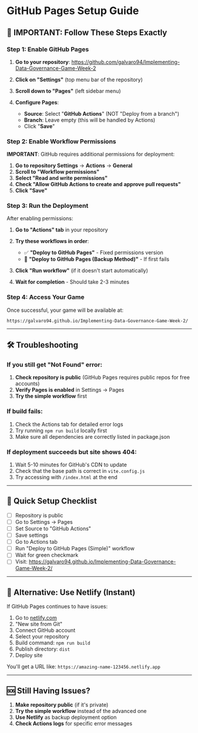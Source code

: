 # GitHub Pages Setup Guide

## 🚨 **IMPORTANT: Follow These Steps Exactly**

### **Step 1: Enable GitHub Pages**

1. **Go to your repository**: https://github.com/galvaro94/Implementing-Data-Governance-Game-Week-2

2. **Click on "Settings"** (top menu bar of the repository)

3. **Scroll down to "Pages"** (left sidebar menu)

4. **Configure Pages**:
   - **Source**: Select "**GitHub Actions**" (NOT "Deploy from a branch")
   - **Branch**: Leave empty (this will be handled by Actions)
   - Click "**Save**"

### **Step 2: Enable Workflow Permissions**

**IMPORTANT**: GitHub requires additional permissions for deployment:

1. **Go to repository Settings** → **Actions** → **General**
2. **Scroll to "Workflow permissions"**
3. **Select "Read and write permissions"**
4. **Check "Allow GitHub Actions to create and approve pull requests"**
5. **Click "Save"**

### **Step 3: Run the Deployment**

After enabling permissions:

1. **Go to "Actions" tab** in your repository

2. **Try these workflows in order**:
   - ✅ **"Deploy to GitHub Pages"** - Fixed permissions version
   - 🔄 **"Deploy to GitHub Pages (Backup Method)"** - If first fails

3. **Click "Run workflow"** (if it doesn't start automatically)

4. **Wait for completion** - Should take 2-3 minutes

### **Step 4: Access Your Game**

Once successful, your game will be available at:
```
https://galvaro94.github.io/Implementing-Data-Governance-Game-Week-2/
```

---

## 🛠 **Troubleshooting**

### **If you still get "Not Found" error:**

1. **Check repository is public** (GitHub Pages requires public repos for free accounts)
2. **Verify Pages is enabled** in Settings → Pages
3. **Try the simple workflow** first

### **If build fails:**

1. Check the Actions tab for detailed error logs
2. Try running `npm run build` locally first
3. Make sure all dependencies are correctly listed in package.json

### **If deployment succeeds but site shows 404:**

1. Wait 5-10 minutes for GitHub's CDN to update
2. Check that the base path is correct in `vite.config.js`
3. Try accessing with `/index.html` at the end

---

## 🎯 **Quick Setup Checklist**

- [ ] Repository is public
- [ ] Go to Settings → Pages
- [ ] Set Source to "GitHub Actions"
- [ ] Save settings
- [ ] Go to Actions tab
- [ ] Run "Deploy to GitHub Pages (Simple)" workflow
- [ ] Wait for green checkmark
- [ ] Visit: https://galvaro94.github.io/Implementing-Data-Governance-Game-Week-2/

---

## 📱 **Alternative: Use Netlify (Instant)**

If GitHub Pages continues to have issues:

1. Go to [netlify.com](https://netlify.com)
2. "New site from Git"
3. Connect GitHub account
4. Select your repository
5. Build command: `npm run build`
6. Publish directory: `dist`
7. Deploy site

You'll get a URL like: `https://amazing-name-123456.netlify.app`

---

## 🆘 **Still Having Issues?**

1. **Make repository public** (if it's private)
2. **Try the simple workflow** instead of the advanced one
3. **Use Netlify** as backup deployment option
4. **Check Actions logs** for specific error messages